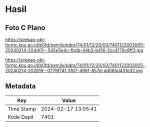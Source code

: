 # Hasil

## Foto C Plano

https://sirekap-obj-formc.kpu.go.id/b0fd/pemilu/pdpr/74/01/12/20/03/7401122003005-20240214-204401--545e5e4c-fbdb-44b3-b416-2cc4179c8ff3.jpg

https://sirekap-obj-formc.kpu.go.id/b0fd/pemilu/pdpr/74/01/12/20/03/7401122003005-20240214-202619--0779f74f-3f67-4961-857d-dd065d431e32.jpg


## Metadata

| Key        | Value               |
| ---------- | ------------------- |
| Time Stamp | 2024-02-17 13:05:41 |
| Kode Dapil | 7401                |



